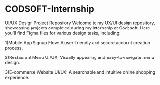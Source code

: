 # CODSOFT-Internship
UI/UX Design Project Repository
Welcome to my UX/UI design repository, showcasing projects completed during my internship at Codesoft. Here you'll find Figma files for various design tasks, including:

1)Mobile App Signup Flow: A user-friendly and secure account creation process.

2)Restaurant Menu UI/UX: Visually appealing and easy-to-navigate menu design.

3)E-commerce Website UI/UX: A searchable and intuitive online shopping experience.


